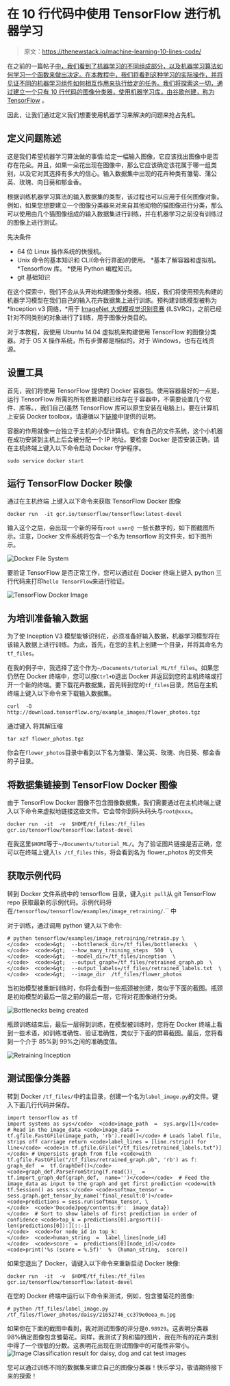 # 在 10 行代码中使用 TensorFlow 进行机器学习

> 原文：<https://thenewstack.io/machine-learning-10-lines-code/>

在之前的一篇帖子[中，我们看到了机器学习的不同组成部分，以及机器学习算法如何学习一个函数来做出决定。在本教程中，我们将看到这种学习的实际操作，并将见证不同的机器学习组件如何相互作用来执行给定的任务。我们将探索这一切，通过建立一个只有 10 行代码的图像分类器，使用机器学习库，由谷歌创建，称为](https://thenewstack.io/how-machine-learning-works-an-overview/) [TensorFlow](https://www.tensorflow.org/) 。

因此，让我们通过定义我们想要使用机器学习来解决的问题来抢占先机。

## 定义问题陈述

这是我们希望机器学习算法做的事情:给定一幅输入图像，它应该找出图像中是否存在花朵。并且，如果一朵花出现在图像中，那么它应该确定该花属于哪一组类别，以及它对其选择有多大的信心。输入数据集中出现的花卉种类有雏菊、蒲公英、玫瑰、向日葵和郁金香。

根据训练机器学习算法的输入数据集的类型，该过程也可以应用于任何图像对象。例如，如果您想要建立一个图像分类器来对来自其他动物的猫图像进行分类，那么可以使用由几个猫图像组成的输入数据集进行训练，并在机器学习之前没有训练过的图像上进行测试。

先决条件

* 64 位 Linux 操作系统的快慢机。
* Unix 命令的基本知识和 CLI(命令行界面)的使用。
*基本了解容器和虚拟机。
*Tensorflow 库。
*使用 Python 编程知识。
* git 基础知识

在这个探索中，我们不会从头开始构建图像分类器。相反，我们将使用预先构建的机器学习模型在我们自己的输入花卉数据集上进行训练。预构建训练模型被称为 *Inception v3 网络，*用于 [ImageNet 大规模视觉识别竞赛](http://www.image-net.org/challenges/LSVRC/) (ILSVRC)，之前已经针对不同类别的对象进行了训练，用于图像分类目的。

对于本教程，我使用 Ubuntu 14.04 虚拟机来构建使用 TensorFlow 的图像分类器。对于 OS X 操作系统，所有步骤都是相似的。对于 Windows，也有在线资源。

## 设置工具

首先，我们将使用 TensorFlow 提供的 Docker 容器包。使用容器最好的一点是，运行 TensorFlow 所需的所有依赖项都已经存在于容器中，不需要设置几个软件、库等。，我们自己(虽然 TensorFlow 库可以原生安装在电脑上)。要在计算机上安装 Docker toolbox，请遵循以下[链接](https://docs.docker.com/engine/installation/linux/ubuntulinux/)中提供的说明。

容器的作用就像一台独立于主机的小型计算机。它有自己的文件系统，这个小机器在成功安装到主机上后会被分配一个 IP 地址。要检查 Docker 是否安装正确，请在主机终端上键入以下命令启动 Docker 守护程序。

```
sudo service docker start

```

## 运行 TensorFlow Docker 映像

通过在主机终端
上键入以下命令来获取 TensorFlow Docker 图像

```
docker run  -it gcr.io/tensorflow/tensorflow:latest-devel

```

输入这个之后，会出现一个新的带有`root user@ `一些长数字的，如下图截图所示。注意，Docker 文件系统将包含一个名为 tensorflow 的文件夹，如下图所示。

![Docker File System](img/8ee89f5186da5c9e74d1c91d2a27b97c.png)

要验证 TensorFlow 是否正常工作，您可以通过在 Docker 终端上键入 python 三行代码来打印`hello TensorFlow`来进行验证。

![TensorFlow Docker Image](img/8f5264e18a89359d165297e33c3796a8.png)

## 为培训准备输入数据

为了使 Inception V3 模型能够识别花，必须准备好输入数据，机器学习模型将在该输入数据上进行训练。为此，首先，在您的主机上创建一个目录，并将其命名为`tf_files`。

在我的例子中，我选择了这个作为`~/Documents/tutorial_ML/tf_files`。如果您仍然在 Docker 终端中，您可以按`Ctrl+D`退出 Docker 并返回到您的主机终端或打开一个新的终端。要下载花卉数据集，首先转到您的`tf_files`目录，然后在主机终端上键入以下命令来下载输入数据集。

```
curl  -O  http://download.tensorflow.org/example_images/flower_photos.tgz

```

通过键入
将其解压缩

```
tar xzf flower_photos.tgz

```

你会在`flower_photos`目录中看到以下名为雏菊、蒲公英、玫瑰、向日葵、郁金香的子目录。

## 将数据集链接到 TensorFlow Docker 图像

由于 TensorFlow Docker 图像不包含图像数据集，我们需要通过在主机终端上键入以下命令来虚拟地链接这些文件。它会带你到码头码头与`root@xxxx`。

```
docker run  -it  -v  $HOME/tf_files:/tf_files gcr.io/tensorflow/tensorflow:latest-devel

```

在我这里`$HOME`等于`~/Documents/tutorial_ML/`。为了验证图片链接是否正确，您可以在终端上键入`ls /tf_files` this，将会看到名为 flower_photos 的文件夹

## 获取示例代码

转到 Docker 文件系统中的 tensorflow 目录，键入`git pull`从 git TensorFlow repo 获取最新的示例代码。示例代码将在`/tensorflow/tensorflow/examples/image_retraining/`.`` 中

对于训练，通过调用 python 键入以下命令:

```
# python tensorflow/examples/image_retraining/retrain.py \
</code>  <code>&gt;  --bottleneck_dir=/tf_files/bottlenecks  \
</code>  <code>&gt;  --how_many_training_steps  500  \
</code>  <code>&gt;  --model_dir=/tf_files/inception  \
</code>  <code>&gt;  --output_graph=/tf_files/retrained_graph.pb  \
</code>  <code>&gt;  --output_labels=/tf_files/retrained_labels.txt  \
</code>  <code>&gt;  --image_dir  /tf_files/flower_photos

```

当初始模型被重新训练时，你将会看到一些瓶颈被创建，类似于下面的截图。瓶颈是初始模型的最后一层之前的最后一层，它将对花图像进行分类。

![Bottlenecks being created](img/1ba423b9f1278b09cec5749aa7bdc116.png)

瓶颈训练结束后，最后一层得到训练，在模型被训练时，您将在 Docker 终端上看到一些术语，如训练准确性、验证准确性，类似于下面的屏幕截图。最后，您将看到一个介于 85%到 99%之间的准确度值。

![Retraining Inception](img/cc5205af1b29383f3cff0ce19602517b.png)

## 测试图像分类器

转到 Docker `/tf_files/`中的主目录，创建一个名为`label_image.py`的文件。键入下面几行代码并保存。

```
import tensorflow as tf
import systems as sys</code>  <code>image_path  =  sys.argv[1]</code>  # Read in the image_data <code>image_data = tf.gfile.FastGFile(image_path, 'rb').read()</code> # Loads label file, strips off carriage return <code>label_lines = [line.rstrip() for line</code> <code>in tf.gfile.GFile("/tf_files/retrained_labels.txt")]</code> # Unpersists graph from file <code>with tf.gfile.FastGFile("/tf_files/retrained_graph.pb", 'rb') as f:
graph_def  =  tf.GraphDef()</code>  <code>graph_def.ParseFromString(f.read())_  =  tf.import_graph_def(graph_def,  name='')</code></code>  # Feed the image_data as input to the graph and get first prediction <code>with tf.Session() as sess:</code> <code>softmax_tensor = sess.graph.get_tensor_by_name('final_result:0')</code> <code>predictions = sess.run(softmax_tensor, \
</code>  <code>'DecodeJpeg/contents:0':  image_data})
</code>  # Sort to show labels of first prediction in order of confidence <code>top_k = predictions[0].argsort()[-len(predictions[0]):][::-1]
</code>  <code>for node_id in top_k:
</code>  <code>human_string  =  label_lines[node_id]
</code>  <code>score  =  predictions[0][node_id]</code>  <code>print('%s (score = %.5f)'  %  (human_string,  score))

```

如果您退出了 Docker，请键入以下命令来重新启动 Docker 映像:

```
docker run  -it  -v  $HOME/tf_files:/tf_files gcr.io/tensorflow/tensorflow:latest-devel

```

在您的 Docker 终端中运行以下命令来测试，例如，包含雏菊花的图像:

```
# python /tf_files/label_image.py /tf_files/flower_photos/daisy/21652746_cc379e0eea_m.jpg

```

如果你在下面的截图中看到，我对测试图像的评分是`0.98929`。这表明分类器 98%确定图像包含雏菊花。同样，我测试了狗和猫的图片，我在所有的花卉类别中得了一个很低的分数。这表明花出现在测试图像中的可能性非常小。
![Image Classification result for daisy, dog and cat test images](img/14913df549ad6e2bef9014dc4a33abdf.png)

您可以通过训练不同的数据集来建立自己的图像分类器！快乐学习，敬请期待接下来的探索！

<svg xmlns:xlink="http://www.w3.org/1999/xlink" viewBox="0 0 68 31" version="1.1"><title>Group</title> <desc>Created with Sketch.</desc></svg>